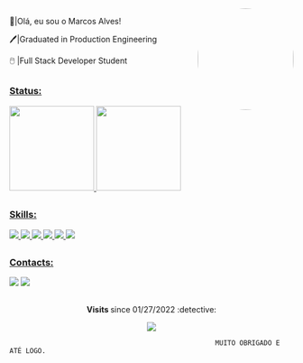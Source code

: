 <img align="right" height="180" style="border-radius:170px;" src="https://user-images.githubusercontent.com/97324336/156388974-239ede59-a66f-4daa-a370-d86f73ac8208.png"  width="170px"/>

👋|Olá, eu sou o Marcos Alves!

🖊️|Graduated in Production Engineering

🖱️ |Full Stack Developer Student





  <div align="center">
  <h2 > <p>  </h2>
  </div>
 
     
  <a href="https://github.com/Marcosdalves">
  <h3> Status: </h3>
  <img height="150em" src="https://github-readme-stats.vercel.app/api?username=Marcosdalves&show_icons=true&theme=dracula&include_all_commits=true&count_private=true"/> <img height="150em" src="https://github-readme-stats.vercel.app/api/top-langs/?username=Marcosdalves&layout=compact&langs_count=7&theme=dracula"/>
</div>



  <div align="center">
  <h2 > <p>  </h2>
  </div>
     
<h3> Skills: </h3>
<div>
   <img src= https://img.shields.io/badge/Java-ED8B00?style=for-the-badge&logo=java&logoColor=white>
   <img src= https://img.shields.io/badge/Spring_Boot-F2F4F9?style=for-the-badge&logo=spring-boot>
   <img src= https://img.shields.io/badge/MySQL-005C84?style=for-the-badge&logo=mysql&logoColor=white>
   <img src= https://img.shields.io/badge/Postman-FF6C37?style=for-the-badge&logo=Postman&logoColor=white>
   <img src=  https://img.shields.io/badge/GitHub-100000?style=for-the-badge&logo=github&logoColor=white>
   <img src=  https://img.shields.io/badge/GIT-E44C30?style=for-the-badge&logo=git&logoColor=white>
     
     
  <div align="center">
  <h2 > <p>  </h2>
  </div>

<h3>Contacts: </h3>
<div>
<a href="https://www.linkedin.com/in/marcos-alves-1ab481114/" target="_blank"><img src="https://img.shields.io/badge/-LinkedIn-%230077B5?style=for-the-badge&logo=linkedin&logoColor=white" target="_blank"></a>    
<a href="mailto:0marcosalves@gmail.com"><img src="https://img.shields.io/badge/-Gmail-%23333?style=for-the-badge&logo=gmail&logoColor=white" target="_blank"></a>
</div>

     
     
  <div align="center">
  <h2 > <p>  </h2>
  </div>
  
<p align="center"><strong> Visits </strong> since 01/27/2022 :detective: <br>
<p align="center"> 
<img alingn="center" src="https://profile-counter.glitch.me/Marcosdalves/count.svg" />
</p>
     
     
     
                                                       MUITO OBRIGADO E ATÉ LOGO.



     
     
    

  
